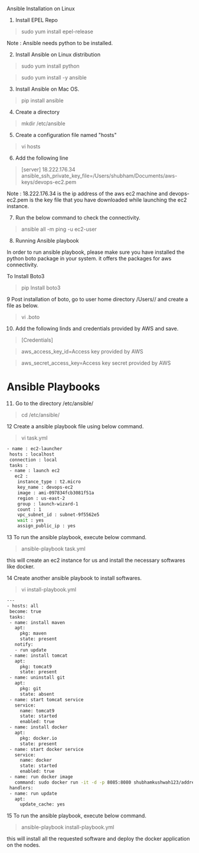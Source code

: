 Ansible Installation on Linux
1. Install EPEL Repo
> sudo yum install epel-release

Note : Ansible needs python to be installed.

2. Install Ansible on Linux distribution
> sudo yum install python

> sudo  yum install -y ansible

3. Install Ansible on Mac OS.

> pip install ansible

4. Create a directory 

> mkdir /etc/ansible

5. Create a configuration file named "hosts"

> vi hosts

6. Add the following line

> [server]
> 18.222.176.34  ansible_ssh_private_key_file=/Users/shubham/Documents/aws-keys/devops-ec2.pem

Note : 18.222.176.34 is the ip address of the aws ec2 machine and devops-ec2.pem is the key file that you have downloaded 
while launching the ec2 instance.

7. Run the below command to check the connectivity.

> ansible all -m ping -u ec2-user

8. Running Ansible playbook

In order to run ansible playbook, please make sure you have installed the python boto package in your system. it offers
the packages for aws connectivity.

To Install Boto3

 > pip Install boto3
 
9 Post installation of boto, go to user home directory /Users/<UserName Directory>/ and create a file as below.
 
> vi .boto

10. Add the following linds and credentials provided by AWS and save.

> [Credentials]

> aws_access_key_id=Access key provided by AWS

> aws_secret_access_key=Access key secret provided by AWS

# Ansible Playbooks 
 11. Go to the directory /etc/ansible/
 
 > cd /etc/ansible/
 
 12 Create a ansible playbook file using below command.
 
 > vi task.yml
 ```bash
 - name : ec2-launcher
  hosts : localhost
  connection : local
  tasks :
  - name : launch ec2
    ec2 : 
     instance_type : t2.micro
     key_name : devops-ec2
     image : ami-097834fcb3081f51a
     region : us-east-2
     group : launch-wizard-1
     count : 1
     vpc_subnet_id : subnet-9f5562e5
     wait : yes
     assign_public_ip : yes
```
 
 13 To run the ansible playbook, execute below command.
 
 > ansible-playbook task.yml
  
this will create an ec2 instance for us and install the necessary softwares like docker.
 
 14 Create another ansible playbook to install softwares.
 
 > vi install-playbook.yml
 ```bash
---
- hosts: all
  become: true
  tasks:
  - name: install maven
    apt:
      pkg: maven
      state: present
    notify:
    - run update
  - name: install tomcat
    apt:
      pkg: tomcat9
      state: present
  - name: uninstall git
    apt:
      pkg: git
      state: absent
  - name: start tomcat service
    service:
      name: tomcat9
      state: started
      enabled: true
  - name: install docker
    apt:
      pkg: docker.io
      state: present
  - name: start docker service
    service:
      name: docker
      state: started
      enabled: true
  - name: run docker image
    command: sudo docker run -it -d -p 8085:8080 shubhamkushwah123/addressbook:1.0    
  handlers: 
  - name: run update
    apt:
      update_cache: yes
```
 15 To run the ansible playbook, execute below command.
 
 > ansible-playbook install-playbook.yml
  
this will install all the requested software and deploy the docker application on the nodes.
 
